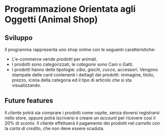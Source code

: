 # Programmazione Orientata agli Oggetti (Animal Shop)

## Sviluppo
Il programma rappresenta uno shop online con le seguenti caratteristiche:
 - L'e-commerce vende *prodotti* per animali.
 - I prodotti sono categorizzati, le *categorie* sono Cani o Gatti.
 - I prodotti hanno delle tipologie: *cibo*, *giochi*, *cucce*, accessori.
Vengono stampate delle card contenenti i dettagli dei prodotti: immagine, titolo, prezzo, icona della categoria ed il tipo di articolo che si sta visualizzando.

 ## Future features
 Il *cliente* potrà sia comprare i prodotti come ospite, senza doversi registrarsi nello store, oppure potrà iscriversi e creare un *account* per ricevere cosi il 20% di sconto.
Il cliente effettuerà il pagamento dei prodotti nel *carrello* con la *carta di credito*, che non deve essere scaduta.